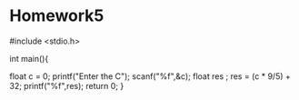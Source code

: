 # Homework5
#include <stdio.h>

int main(){

  float c = 0;
 printf("Enter the C");
 scanf("%f",&c);
 float res ;
 res = (c * 9/5) + 32;
 printf("%f",res);
return 0;
}
